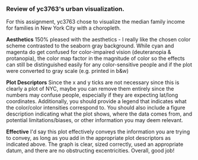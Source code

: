 ### Review of yc3763's urban visualization.

For this assignment, yc3763 chose to visualize the median family income for families in New York City with a choropleth. 

**Aesthetics**
150% pleased with the aesthetics - I really like the chosen color scheme contrasted to the seaborn gray background.
While cyan and magenta do get confused for color-impaired vision (deuteranopia & protanopia), the color map factor in the magnitude of color so the effects can still be distinguished easily for any color-sensitive people and if the plot were converted to gray scale (e.g. printed in b&w)

**Plot Descriptors**
Since the x and y ticks are not necessary since this is clearly a plot of NYC, maybe you can remove them entirely since the numbers may confuse people, especially if they are expecting lat/long coordinates.
Additionally, you should provide a legend that indicates what the color/color intensities correspond to. You should also include a figure description indicating what the plot shows, where the data comes from, and potential limitations/biases, or other information you may deem relevant.

**Effective**
I'd say this plot effectively conveys the information you are trying to convey, as long as you add in the appropriate plot descriptors as indicated above. The graph is clear, sized correctly, used an appropriate datum, and there are no obstructing excentricities.
Overall, good job!

